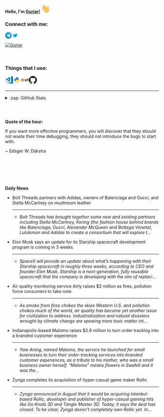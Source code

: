 #### Hello, I'm [Gurjar!](https://GurjarKing.github.io) <img src="https://raw.githubusercontent.com/ABSphreak/ABSphreak/master/gifs/Hi.gif" width="30px"></h2>


### Connect with me:

[<img align="left" alt="Gurjar | Telegram" width="22px" src="https://raw.githubusercontent.com/github/explore/80688e429a7d4ef2fca1e82350fe8e3517d3494d/topics/telegram/telegram.png" />][Telegram]
[<img align="left" alt="Gurjar | Twitter" width="22px" src="https://raw.githubusercontent.com/github/explore/80688e429a7d4ef2fca1e82350fe8e3517d3494d/topics/twitter/twitter.png" />][Twitter]
<br >
<br >
<a href="https://github.com/GurjarKing"><img src="https://komarev.com/ghpvc/?username=GurjarKing" alt="Gurjar" /></a> <br />
<br />
<br />
<!-- <br >

![](https://visitor-badge.glitch.me/badge?page_id=GurjarKing)

<br /> -->

### Things that I use:

[<img align="left" alt="Visual Studio Code" width="26px" src="https://raw.githubusercontent.com/github/explore/80688e429a7d4ef2fca1e82350fe8e3517d3494d/topics/visual-studio-code/visual-studio-code.png" />][VSCode]
[<img align="left" alt="Python" width="26px" src="https://raw.githubusercontent.com/github/explore/80688e429a7d4ef2fca1e82350fe8e3517d3494d/topics/python/python.png" />][Python]
[<img align="left" alt="Git" width="26px" src="https://raw.githubusercontent.com/github/explore/80688e429a7d4ef2fca1e82350fe8e3517d3494d/topics/git/git.png" />][Git]
[<img align="left" alt="GitHub" width="26px" src="https://raw.githubusercontent.com/github/explore/78df643247d429f6cc873026c0622819ad797942/topics/github/github.png" />][Github]

<br />
<br />

---
<details>
  <summary>:zap: GitHub Stats</summary>

<img align="left" alt="Gurjar's Github Stats" src="https://github-readme-stats.vercel.app/api?username=GurjarKing&show_icons=true&hide_border=true&count_private=true&include_all_commit=true&theme=algolia" />

</details>

<!-- ### 🔔 My latest tweet
<a href="https://twitter.com/Gurjar_King43" target="_blank">
	<img src="https://github.com/GurjarKing/GurjarKing/raw/master/tweet.png" width="70%" align="center" alt="Click to view on Twitter" title="My latest tweet, as an image"/>
</a> -->
<br>

<pre>

</pre>

**Quote of the hour:**

If you want more effective programmers, you will discover that they should not waste their time debugging, they should not introduce the bugs to start with.

~ Edsger W. Dijkstra
<pre>

</pre>
<br>
<pre>


</pre>
<strong>Daily News</strong>
  
  - Bolt Threads partners with Adidas, owners of Balenciaga and Gucci, and Stella McCartney on mushroom leather
     <hr/>
     
      - *Bolt Threads has brought together some new and existing partners including Stella McCartney, Kering (the fashion house behind brands like Balenciaga, Gucci, Alexander McQueen and Bottega Veneta), Lululemon and Adidas to create a consortium that will explore t…*
     
  - Elon Musk says an update for its Starship spacecraft development program is coming in 3 weeks
      <hr/>
      
      - *SpaceX will provide an update about what’s happening with their Starship spacecraft in roughly three weeks, according to CEO and founder Elon Musk. Starship is a next-generation, fully reusable spacecraft that the company is developing with the aim of replaci…*
      
  - Air quality monitoring service Airly raises $2 million as fires, pollution force consumers to take note
      <hr/>
      
      - *As smoke from fires chokes the skies Western U.S. and pollution chokes much of the world, air quality has become yet another issue for civilization to address. Industrialization and natural disasters wrought by climate change are spewing more toxic matter int…*
      
  - Indianapolis-based Malomo raises $2.8 million to turn order tracking into a branded customer experience
      <hr/>
      
      - *Yaw Aning, named Malomo, the service he launched for small businesses to turn their order-tracking services into branded customer experiences, as a tribute to his mother, who was a small business owner herself. “Malomo” means flowers in Swahili and it was the…*
       
  - Zynga completes its acquisition of hyper-casual game maker Rollic
      <hr/>
       
       - *Zynga announced in August that it would be acquiring Istanbul-based Rollic, developer and publisher of hyper-casual gaming hits like Go Knots 3D and Tangle Master 3D. Today, it says the deal has closed. To be clear, Zynga doesn’t completely own Rollic yet. In…*
      

<br />

[VSCode]: https://code.visualstudio.com/
[Python]: https://www.python.org/
[Git]: https://git-scm.com/
[Github]: https://github.com/
[Telegram]: https://t.me/Gurjar_King/
[Twitter]: https://twitter.com/Gurjar_King43/
